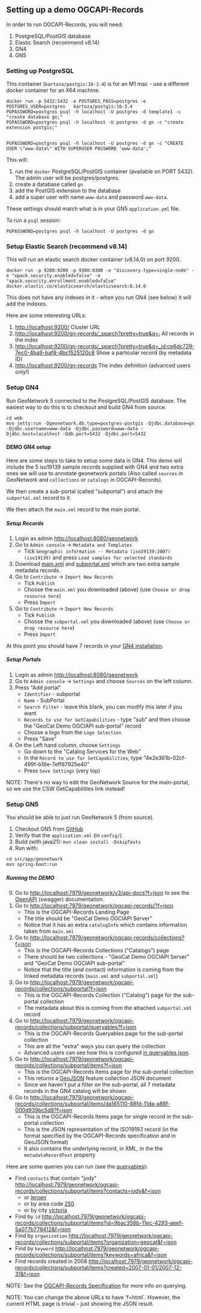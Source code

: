 ## Setting up a demo OGCAPI-Records

In order to run OGCAPI-Records, you will need:

1. PostgreSQL/PostGIS database
2. Elastic Search (recommend v8.14)
3. GN4
4. GN5

### Setting up PostgreSQL

This container (`kartoza/postgis:16-3.4`) is for an M1 mac - use a different docker container for an X64 machine.

```
docker run -p 5432:5432 -e POSTGRES_PASS=postgres -e POSTGRES_USER=postgres   kartoza/postgis:16-3.4
PGPASSWORD=postgres psql -h localhost -U postgres -d template1 -c "create database gn;"
PGPASSWORD=postgres psql -h localhost -U postgres -d gn -c "create extension postgis;"


PGPASSWORD=postgres psql -h localhost -U postgres -d gn -c "CREATE USER \"www-data\" WITH SUPERUSER PASSWORD 'www-data';"
```

This will:

1. run the `docker` PostgreSQL/PostGIS container (available on PORT 5432).  The admin user will be postgres/postgres.
2. create a database called `gn`
3. add the PostGIS extension to the database
4. add a super user with name `www-data` and password `www-data`.

These settings should match what is in your GN5 `application.yml` file.

To run a `psql` session:

```
PGPASSWORD=postgres psql -h localhost -U postgres -d gn 
```

### Setup Elastic Search (recommend v8.14)

This will run an elastic search docker container (v8.14.0) on port 9200.

```
docker run -p 9200:9200 -p 9300:9300 -e "discovery.type=single-node" -e "xpack.security.enabled=false" -e "xpack.security.enrollment.enabled=false" docker.elastic.co/elasticsearch/elasticsearch:8.14.0
```

This does not have any indexes in it - when you run GN4 (see below) it will add the indexes.

Here are some interesting URLs:

1. [http://localhost:9200/](http://localhost:9200/) Cluster URL
2. [http://localhost:9200/gn-records/_search?pretty=true&q=*:*](http://localhost:9200/gn-records/_search?pretty=true&q=*:*) All records in the index
3. [http://localhost:9200/gn-records/_search?pretty=true&q=_id:ce6dc729-7ec0-4ba9-baf8-4bc1525120c8](http://localhost:9200/gn-records/_search?pretty=true&q=_id:ce6dc729-7ec0-4ba9-baf8-4bc1525120c8) Show a particular record (by metadata ID)
4. [http://localhost:9200/gn-records](http://localhost:9200/gn-records) The index definition (advanced users only!)

### Setup GN4


Run GeoNetwork 5 connected to the PostgreSQL/PostGIS database.  The easiest way to do this is to checkout and build GN4 from source.

```
cd web
mvn jetty:run -Dgeonetwork.db.type=postgres-postgis -Djdbc.database=gn -Djdbc.username=www-data -Djdbc.password=www-data -Djdbc.host=localhost -Ddb.port=5432 -Djdbc.port=5432
```

#### DEMO GN4 setup

Here are some steps to take to setup some data in GN4.  This demo will include the 5 iso19139 sample records supplied with GN4 and two extra ones we will use to annotate geonetwork portals (Also called `sources` in GeoNetwork and `collections` or `catalogs` in OGCAPI-Records).

We then create a sub-portal (called "subportal") and attach the `subportal.xml` record to it.

We then attach the `main.xml` record to the main portal.

##### Setup Records

1. Login as admin [http://localhost:8080/geonetwork](http://localhost:8080/geonetwork)
2. Go to `Admin console` -> `Metadata and Templates`
    * Tick `Geographic information -- Metadata (iso19139:2007) (iso19139)` and press `Load samples for selected standards`
3. Download [main.xml](files/main.xml) and [subportal.xml](files/subportal.xml) which are two extra sample metadata records.
4. Go to `Contribute` -> `Import New Records`
    * Tick `Publish`
    * Choose the `main.xml` you downloaded (above) (use `Choose or drop resource here`)
    * Press `Import`
5. Go to `Contribute` -> `Import New Records`
    * Tick `Publish`
    * Choose the `subportal.xml` you downloaded (above) (use `Choose or drop resource here`)
    * Press `Import`

At this point you should have 7 records in your [GN4 installation](http://localhost:8080/geonetwork/srv/eng/catalog.search#/search).

##### Setup Portals

1. Login as admin [http://localhost:8080/geonetwork](http://localhost:8080/geonetwork)
2. Go to `Admin console` -> `Settings` and choose `Sources` on the left column.
3. Press "Add portal"
    * `Identifier` - subportal
    * `Name` - SubPortal
    * `Search Filter` - leave this blank, you can modify this later if you want
    * `Records to use for GetCapabilities` - type "sub" and then choose the "GeoCat Demo OGCIAPI sub-portal" record
    * Choose a logo from the `Logo Selection`
    * Press "Save"
4. On the Left hand column, choose `Settings`
    * Go down to the "Catalog Services for the Web"
    * In the `Record to use for GetCapabilities`, type "4e2e361b-02cf-499f-b16e-7eff87925e40"
    * Press `Save Settings` (very top)


NOTE: There's no way to edit the GeoNetwork Source for the main-portal, so we use the CSW GetCapabilities link instead!


### Setup GN5

You should be able to just run GeoNetwork 5 (from source).  

1. Checkout GN5 from [GitHub](https://github.com/geonetwork/geonetwork)
2. Verify that the `application.xml` (in `config/`)
2. Build (with java21): `mvn clean install -DskipTests`
3. Run with:

```
cd src/app/geonetwork
mvn spring-boot:run
```

##### Running the DEMO

0. Go to [http://localhost:7979/geonetwork/v3/api-docs?f=json](http://localhost:7979/geonetwork/v3/api-docs?f=json) to see the [OpenAPI](https://www.openapis.org/) (swagger) documentation.
1. Go to [http://localhost:7979/geonetwork/ogcapi-records/?f=json](http://localhost:7979/geonetwork/ogcapi-records/?f=json)
    * This is the OGCAPI-Records Landing Page
    * The title should be "GeoCat Demo OGCIAPI Server"
    * Notice that it has an extra `catalogInfo` which contains information taken from `main.xml`
2. Go to [http://localhost:7979/geonetwork/ogcapi-records/collections?f=json](http://localhost:7979/geonetwork/ogcapi-records/collections?f=json)
    * This is the OGCAPI-Records Collections ("Catalogs") page
    * There should be two collections - "GeoCat Demo OGCIAPI Server" and "GeoCat Demo OGCIAPI sub-portal"
    * Notice that the title (and contact) information is coming from the linked metadata records (`main.xml` and `subportal.xml`)
3. Go to [http://localhost:7979/geonetwork/ogcapi-records/collections/subportal?f=json](http://localhost:7979/geonetwork/ogcapi-records/collections/subportal?f=json)
    * This is the OGCAPI-Records Collection ("Catalog") page for the sub-portal collection
    * The metadata about this is coming from the attached `subportal.xml` record
4. Go to [http://localhost:7979/geonetwork/ogcapi-records/collections/subportal/queryables?f=json](http://localhost:7979/geonetwork/ogcapi-records/collections/subportal/queryables?f=json)
    * This is the OGCAPI-Records Queryables page for the sub-portal collection
    * This are all the "extra" ways you can query the collection
    * Advanced users can see how this is configured [in queryables.json](https://github.com/geonetwork/geonetwork/pull/74/files#diff-9185e89c379fe0a8287daf7c7b09389dcf35bb8667e885fc607326eb48dd660a).
5. Go to [http://localhost:7979/geonetwork/ogcapi-records/collections/subportal/items?f=json](http://localhost:7979/geonetwork/ogcapi-records/collections/subportal/items?f=json)
    * This is the OGCAPI-Records Items page for the sub-portal collection
    * This returns a [GeoJSON](https://geojson.org/) feature collection JSON document
    * Since we haven't put a filter on the sub-portal, all 7 metadata records in the GN4 catalog will be shown
6. Go to [http://localhost:7979/geonetwork/ogcapi-records/collections/subportal/items/da165110-88fd-11da-a88f-000d939bc5d8?f=json](http://localhost:7979/geonetwork/ogcapi-records/collections/subportal/items/da165110-88fd-11da-a88f-000d939bc5d8?f=json)
    * This is the OGCAPI-Records Items page for single record in the sub-portal collection
    * This is the JSON representation of the ISO19193 record (in the format specified by the OGCAPI-Records specification and in GeoJSON format)
    * It also contains the underlying record, in XML, in the the `metadataRecordText` property



Here are some queries you can run (see the [queryables](https://github.com/geonetwork/geonetwork/pull/74/files#diff-9185e89c379fe0a8287daf7c7b09389dcf35bb8667e885fc607326eb48dd660a)):

* Find `contacts` that contain "jody" [http://localhost:7979/geonetwork/ogcapi-records/collections/subportal/items?contacts=jody&f=json](http://localhost:7979/geonetwork/ogcapi-records/collections/subportal/items?contacts=jody&f=json)
    * or [jeroen](http://localhost:7979/geonetwork/ogcapi-records/collections/subportal/items?contacts=jeroen&f=json)
    * or by area code [250](http://localhost:7979/geonetwork/ogcapi-records/collections/subportal/items?contacts=250&f=json)
    * or by city [victoria](http://localhost:7979/geonetwork/ogcapi-records/collections/subportal/items?contacts=victoria&f=json)
* Find by `id` [http://localhost:7979/geonetwork/ogcapi-records/collections/subportal/items?id=9bac358b-11ec-4293-aeef-5a077b778412&f=json](http://localhost:7979/geonetwork/ogcapi-records/collections/subportal/items?id=9bac358b-11ec-4293-aeef-5a077b778412&f=json)
* Find by `organization` [http://localhost:7979/geonetwork/ogcapi-records/collections/subportal/items?organization=geocat&f=json](http://localhost:7979/geonetwork/ogcapi-records/collections/subportal/items?organization=geocat&f=json)
* Find by `keyword` [http://localhost:7979/geonetwork/ogcapi-records/collections/subportal/items?keywords=africa&f=json](http://localhost:7979/geonetwork/ogcapi-records/collections/subportal/items?keywords=africa&f=json)
* Find records created in 2008 [http://localhost:7979/geonetwork/ogcapi-records/collections/subportal/items?created=2007-01-01/2007-12-31&f=json](http://localhost:7979/geonetwork/ogcapi-records/collections/subportal/items?created=2007-01-01/2007-12-31&f=json)

NOTE: See the [OGCAPI-Records Specification](https://ogcapi.ogc.org/records/#:~:text=OGC%20API%20%2D%20Records%20is%20a,resources%20(metadata)%20are%20exposed.) for more info on querying.

NOTE:  You can change the above URLs to have 'f=html`.  However, the current HTML page is trivial - just showing the JSON result.